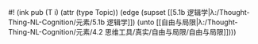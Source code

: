 #! (ink pub (T i) (attr (type Topic)) (edge (supset [[5.1b 逻辑学|λ:/Thought-Thing-NL-Cognition/元素/5.1b 逻辑学]]) (unto [[自由与局限|λ:/Thought-Thing-NL-Cognition/元素/4.2 思维工具/真实/自由与局限/自由与局限]])))